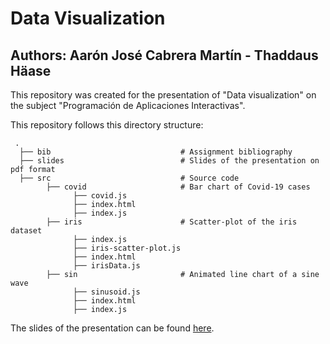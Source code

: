 # Data Visualization
## Authors: Aarón José Cabrera Martín - Thaddaus Häase

This repository was created for the presentation of "Data visualization" on the subject "Programación de Aplicaciones Interactivas".

This repository follows this directory structure:

```
 .
  ├── bib                             # Assignment bibliography
  ├── slides                          # Slides of the presentation on pdf format
  ├── src                             # Source code 
        ├── covid                     # Bar chart of Covid-19 cases
              ├── covid.js   
              ├── index.html
              ├── index.js
        ├── iris                      # Scatter-plot of the iris dataset
              ├── index.js  
              ├── iris-scatter-plot.js
              ├── index.html
              ├── irisData.js
        ├── sin                       # Animated line chart of a sine wave
              ├── sinusoid.js   
              ├── index.html
              ├── index.js

```


The slides of the presentation can be found [here](https://github.com/PAI-ULL/2020-2021-pai-data-visualization-data_visualization/blob/master/slides/Data-Visualization.pdf).